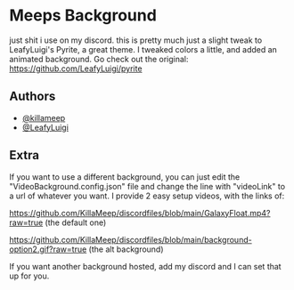 
# Meeps Background


just shit i use on my discord.
this is pretty much just a slight tweak to LeafyLuigi's Pyrite, a great theme. 
I tweaked colors a little, and added an animated background. 
Go check out the original: https://github.com/LeafyLuigi/pyrite

## Authors

- [@killameep](https://www.github.com/killameep)
- [@LeafyLuigi](https://github.com/LeafyLuigi)

  
## Extra
If you want to use a different background, you can just edit the "VideoBackground.config.json" file and change the line with "videoLink" to a url of whatever you want. I provide 2 easy setup videos, with the links of: 

https://github.com/KillaMeep/discordfiles/blob/main/GalaxyFloat.mp4?raw=true (the default one)

https://github.com/KillaMeep/discordfiles/blob/main/background-option2.gif?raw=true (the alt background)

If you want another background hosted, add my discord and I can set that up for you.

  
